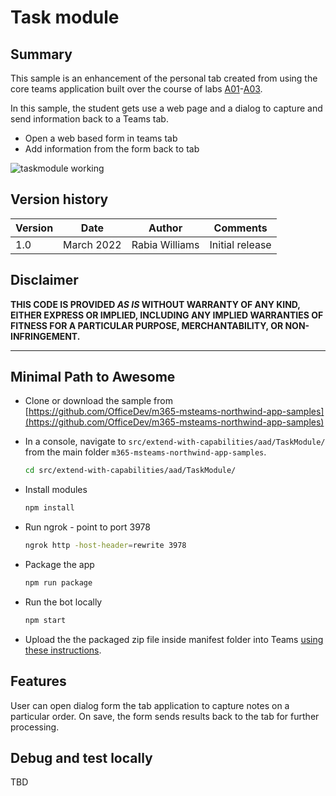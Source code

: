 # Task module

## Summary

This sample is an enhancement of the personal tab created from using the core teams application built over the course of labs [A01](../../../../lab-instructions/aad/A01-begin-app.md)-[A03](../../../../lab-instructions/aad/A03-after-apply-styling.md).

In this sample, the student gets use a web page and a dialog to capture and send information back to a Teams tab.

- Open a web based form in teams tab
- Add information from the form back to tab


![taskmodule working](../../../../assets/taskmodule-working.gif)



## Version history

Version|Date|Author|Comments
-------|----|----|--------
1.0|March 2022|Rabia Williams|Initial release

## Disclaimer

**THIS CODE IS PROVIDED *AS IS* WITHOUT WARRANTY OF ANY KIND, EITHER EXPRESS OR IMPLIED, INCLUDING ANY IMPLIED WARRANTIES OF FITNESS FOR A PARTICULAR PURPOSE, MERCHANTABILITY, OR NON-INFRINGEMENT.**

---

## Minimal Path to Awesome

- Clone or download the sample from [https://github.com/OfficeDev/m365-msteams-northwind-app-samples](https://github.com/OfficeDev/m365-msteams-northwind-app-samples)

- In a console, navigate to `src/extend-with-capabilities/aad/TaskModule/` from the main folder `m365-msteams-northwind-app-samples`.

    ```bash
    cd src/extend-with-capabilities/aad/TaskModule/
    ```

- Install modules

    ```bash
    npm install
    ```

- Run ngrok - point to port 3978

    ```bash
    ngrok http -host-header=rewrite 3978
    ```

- Package the app

    ```bash
    npm run package
    ```

- Run the bot locally
    ```bash
    npm start
    ```

- Upload the the packaged zip file inside manifest folder into Teams [using these instructions](https://docs.microsoft.com/en-us/microsoftteams/platform/concepts/deploy-and-publish/apps-upload).



## Features

User can open dialog form the tab application to capture notes on a particular order. 
On save, the form sends results back to the tab for further processing.

## Debug and test locally

TBD